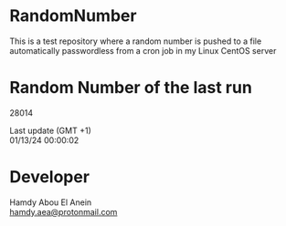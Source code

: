 # RandomNumber    
This is a test repository where a random number is pushed to a file automatically passwordless from a cron job in my Linux CentOS server    
# Random Number of the last run   
28014
      
Last update (GMT +1)    
01/13/24 00:00:02
# Developer    
Hamdy Abou El Anein   
hamdy.aea@protonmail.com
